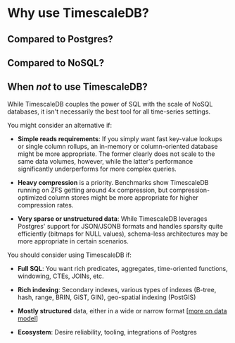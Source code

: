 # Why use TimescaleDB?

## Compared to Postgres?

## Compared to NoSQL?

## When *not* to use TimescaleDB?

While TimescaleDB couples the power of SQL with the scale of NoSQL databases, it isn't necessarily the best tool for all time-series settings.

You might consider an alternative if:

- **Simple reads requirements**: If you simply want fast key-value lookups or single column rollups, an in-memory or column-oriented database might be more appropriate.  The former clearly does not scale to the same data volumes, however, while the latter's performance significantly underperforms for more complex queries.

- **Heavy compression** is a priority.  Benchmarks show TimescaleDB running on ZFS getting around 4x compression, but compression-optimized column stores might be more appropriate for higher compression rates.

- **Very sparse or unstructured data**: While TimescaleDB leverages Postgres' support for JSON/JSONB formats and handles sparsity quite efficiently (bitmaps for NULL values), schema-less architectures may be more appropriate in certain scenarios.

You should consider using TimescaleDB if:

- **Full SQL**: You want rich predicates, aggregates, time-oriented functions, windowing, CTEs, JOINs, etc.

- **Rich indexing**: Secondary indexes, various types of indexes (B-tree, hash, range, BRIN, GiST, GIN), geo-spatial indexing (PostGIS)

- **Mostly structured** data, either in a wide or narrow format [[more on data model](/introduction/data-model)]

- **Ecosystem**: Desire reliability, tooling, integrations of Postgres
